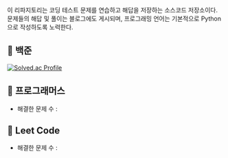 이 리파지토리는 코딩 테스트 문제를 연습하고 해답을 저장하는 소스코드 저장소이다. 문제들의 해답 및 풀이는 블로그에도 게시되며, 프로그래밍 언어는 기본적으로 Python 으로 작성하도록 노력한다. 

## 📌 백준 

[![Solved.ac Profile](http://mazassumnida.wtf/api/v2/generate_badge?boj=eowns36)](https://solved.ac/ansohxxn/)

## 📌 프로그래머스

- 해결한 문제 수 :  

## 📌 Leet Code

- 해결한 문제 수 : 